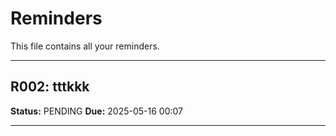 # Reminders

This file contains all your reminders.

---

## R002: tttkkk
**Status:** PENDING
**Due:** 2025-05-16 00:07

---
